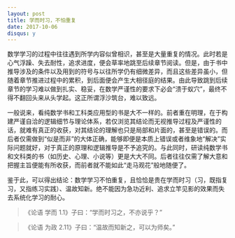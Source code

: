 ```yaml
---
layout: post
title: 学而时习，不怕重复
date: 2017-10-06
disqus: y
---
```


数学学习的过程中往往遇到所学内容似曾相识，甚至是大量重复的情况。此时若是心气浮躁、失去耐性，追求进度，便会草率地跳至后续章节阅读。但是，由于书中推导涉及的条件以及用到的符号与以往所学仍有细微差异，而且这些差异虽小，但随着章节推进过程中的累积，到后面便会产生大相径庭的结果。由此导致跳到后续章节的学习难以做到扎实、稳妥，在数学严谨性的要求下必会“溃于蚁穴”，最终不得不翻回头来从头学起。这正所谓浮沙筑台，难以致远。

一般说来，看纯数学书和工科类应用型的书是大不一样的。前者重在明理，在于构建严谨自洽的逻辑细节与理论体系，若仅浏览其结论而无视推导过程及严谨性的话，就难有真正的收获，对其结论的理解也只是局部和片面的，甚至是错误的。而后者仅需做到“似是而非”的大体正确，能够即便是本质上错误或者维象地“解决”实际问题就好，对于真正的原理和逻辑推导是不予追究的。与此同时，研读纯数学书和文科类的书（如历史、心理、小说等）更是大大不同。后者往往仅需了解大意和把握主旨便能有所收获，而前者就不能如此“走马观花”般地随便了。

鉴于此，可以得出结论：数学学习不怕重复，且恰恰是贵在学而时习（习，既指复习，又指练习实践）、温故知新。绝不能因为急功近利、追求立竿见影的效果而失去系统化学习的耐心。

> 《论语 学而 1.1》子曰：“学而时习之，不亦说乎？”

> 《论语 为政 2.11》子曰：“温故而知新之，可以为师矣。”
